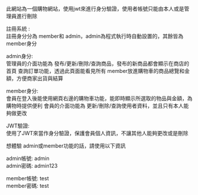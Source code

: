 此網站為一個購物網站，使用jwt來進行身分驗證，使用者帳號只能由本人或是管理員進行刪除

註冊系統 : <br>
  註冊身分分為 member和 admin，admin為程式執行時自動設置的，其餘皆為 member身分

admin身分:<br>
  管理員的介面功能為 發布/更新/刪除/查詢商品，發布的新商品都會顯示在商店的首頁
  查詢訂單功能，透過此頁面能看見所有 member放進購物車的商品總覽和金額，方便商家出貨與結算

member身分:<br>
  會員在登入後能使用網頁右邊的購物車功能，能即時顯示所選取的物品與金額，為購物時提供便利
  會員的介面功能為 更新/刪除/查詢使用者資料，並且只有本人能夠做更改

JWT驗證:<br>
  使用了JWT來當作身分驗證，保護會員個人資訊，不讓其他人能夠更改或是刪除


想體驗 admin或member功能的話，請使用以下資訊<br>

admin帳號: admin<br>
admin密碼: admin123

member帳號: test<br>
member密碼: test
